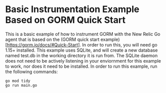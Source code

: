# Basic Instrumentation Example Based on GORM Quick Start

This is a basic example of how to instrument GORM with the New Relic Go agent that is based on the (GORM quick start example)[https://gorm.io/docs/#Quick-Start]. In order to run this, you will need go 1.15+ installed. This example uses SQLite, and will create a new database named test.db in the working directory it is run from. The SQLite daemon does not need to be actively listening in your enviornment for this example to work, nor does it need to be installed. In order to run this example, run the following commands:

 ```shell
 go mod tidy
 go run main.go
 ```